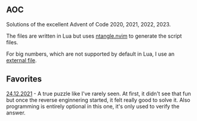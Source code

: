 AOC
---

Solutions of the excellent Advent of Code 2020, 2021, 2022, 2023.

The files are written in Lua but uses [ntangle.nvim](https://github.com/jbyuki/ntangle.nvim) to generate the script files.

For big numbers, which  are not supported by default in Lua, I use an [external file](https://github.com/ennorehling/euler/blob/master/BigNum.lua).

Favorites
---------

[24.12.2021](https://adventofcode.com/2021/day/24) - A true puzzle like I've rarely seen. At first, it didn't see that fun but once the reverse enginnering started, it felt really good to solve it. Also programming is entirely optional in this one, it's only used to verify the answer.
